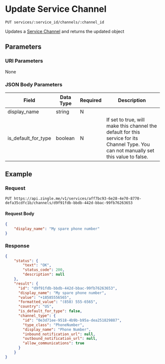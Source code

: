 # Update Service Channel

    PUT services/:service_id/channels/:channel_id
    
Updates a [Service Channel] and returns the updated object







## Parameters
### URI Parameters
None
### JSON Body Parameters
Field | Data Type | Required | Description
--- | --- | --- | ---
display_name | string | N | 
is_default_for_type | boolean | N | If set to true, will make this channel the default for this service for its Channel Type. You can not manually set this value to false.

## Example
### Request

    PUT https://api.zingle.me/v1/services/aff7bc93-6e28-4e70-8770-defa35cdfc1b/channels/d9f91fdb-bbdb-442d-bbac-99fb76263653

#### Request Body 
```json
{
    "display_name": "My spare phone number"
}
```

### Response
``` json
{
    "status": {
        "text": "OK",
        "status_code": 200,
        "description": null
    },
    "result": {
      "id": "d9f91fdb-bbdb-442d-bbac-99fb76263653",
      "display_name": "My spare phone number",
      "value": "+18585556565",
      "formatted_value": "(858) 555-6565",
      "country": "US",
      "is_default_for_type": false,
      "channel_type": {
        "id": "0e3d71ee-9518-4b9b-b95a-dea251829887",
        "type_class": "PhoneNumber",
        "display_name": "Phone Number",
        "inbound_notification_url": null,
        "outbound_notification_url": null,
        "allow_communications": true
      }
    }
}
```

[Service Channel]: README.md
